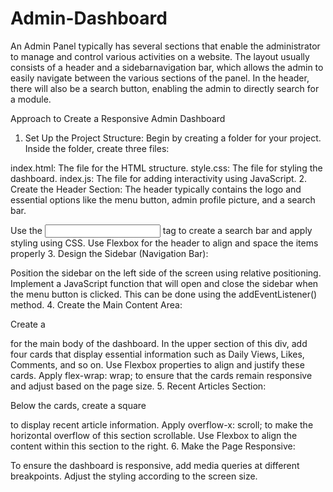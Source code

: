 # Admin-Dashboard



An Admin Panel typically has several sections that enable the administrator to manage and control various activities on a website. The layout usually consists of a header and a sidebarnavigation bar, which allows the admin to easily navigate between the various sections of the panel. In the header, there will also be a search button, enabling the admin to directly search for a module.



Approach to Create a Responsive Admin Dashboard
1. Set Up the Project Structure: Begin by creating a folder for your project. Inside the folder, create three files:

index.html: The file for the HTML structure.
style.css: The file for styling the dashboard.
index.js: The file for adding interactivity using JavaScript.
2. Create the Header Section: The header typically contains the logo and essential options like the menu button, admin profile picture, and a search bar.

Use the <input> tag to create a search bar and apply styling using CSS.
Use Flexbox for the header to align and space the items properly
3. Design the Sidebar (Navigation Bar):

Position the sidebar on the left side of the screen using relative positioning.
Implement a JavaScript function that will open and close the sidebar when the menu button is clicked. This can be done using the addEventListener() method.
4. Create the Main Content Area:

Create a <div> for the main body of the dashboard.
In the upper section of this div, add four cards that display essential information such as Daily Views, Likes, Comments, and so on.
Use Flexbox properties to align and justify these cards. Apply flex-wrap: wrap; to ensure that the cards remain responsive and adjust based on the page size.
5. Recent Articles Section:

Below the cards, create a square <div> to display recent article information.
Apply overflow-x: scroll; to make the horizontal overflow of this section scrollable.
Use Flexbox to align the content within this section to the right.
6. Make the Page Responsive:

To ensure the dashboard is responsive, add media queries at different breakpoints.
Adjust the styling according to the screen size.
